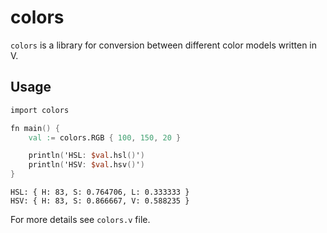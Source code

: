 # colors

`colors` is a library for conversion between different color models written in V.

## Usage

```v
import colors

fn main() {
    val := colors.RGB { 100, 150, 20 }

    println('HSL: $val.hsl()')
    println('HSV: $val.hsv()')
}
```

```
HSL: { H: 83, S: 0.764706, L: 0.333333 }
HSV: { H: 83, S: 0.866667, V: 0.588235 }
```

For more details see `colors.v` file.
